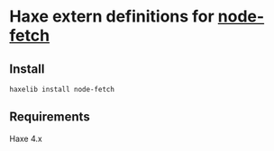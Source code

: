 # Haxe extern definitions for [node-fetch](https://www.npmjs.com/package/node-fetch)

## Install

```
haxelib install node-fetch
```

## Requirements

Haxe 4.x
